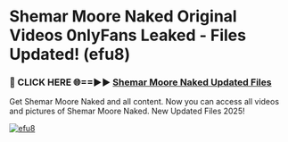 # Shemar Moore Naked Original Videos 0nlyFans Leaked - Files Updated! (efu8)

<h3>🔴 CLICK HERE 🌐==►► <a href="https://tinyurl.com/yckcrads" rel="nofollow">Shemar Moore Naked Updated Files</a></h3>

Get Shemar Moore Naked and all content. Now you can access all videos and pictures of Shemar Moore Naked. New Updated Files 2025!

[![efu8](https://i.imgur.com/hpKpOFt.gif)](https://tinyurl.com/yckcrads)
